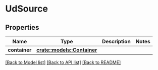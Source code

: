 # UdSource

## Properties

Name | Type | Description | Notes
------------ | ------------- | ------------- | -------------
**container** | [**crate::models::Container**](Container.md) |  | 

[[Back to Model list]](../README.md#documentation-for-models) [[Back to API list]](../README.md#documentation-for-api-endpoints) [[Back to README]](../README.md)



